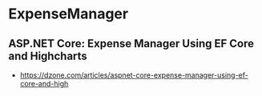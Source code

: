 # ExpenseManager

## ASP.NET Core: Expense Manager Using EF Core and Highcharts

   * https://dzone.com/articles/aspnet-core-expense-manager-using-ef-core-and-high
